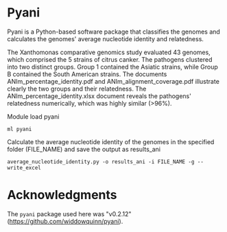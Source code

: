 # Pyani
Pyani is a Python-based software package that classifies the genomes and calculates the genomes' average nucleotide identity and relatedness.

The Xanthomonas comparative genomics study evaluated 43 genomes, which comprised the 5 strains of citrus canker. The pathogens clustered into two distinct groups. Group 1 contained the Asiatic strains, while Group B contained the South American strains. The documents ANIm_percentage_identity.pdf and ANIm_alignment_coverage.pdf illustrate clearly the two groups and their relatedness. The ANIm_percentage_identity.xlsx document reveals the pathogens' relatedness numerically, which was highly similar (>96%). 

Module load pyani

`ml pyani` 

Calculate the average nucleotide identity of the genomes in the specified folder (FILE_NAME) and save the output as results_ani

`average_nucleotide_identity.py -o results_ani -i FILE_NAME -g --write_excel`

# Acknowledgments
The `pyani` package used here was "v0.2.12" (https://github.com/widdowquinn/pyani).
